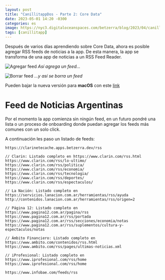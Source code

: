 ```yaml
---
layout: post
title: "CanillitappDos - Parte 2: Core Data"
date: 2023-05-01 14:20 -0300
categories: es
image: https://nyc3.digitaloceanspaces.com/betzerra/blog/2023/04/canillitapp-dos-alfa.png
tags: [canillitapp]
---
```


Después de varios días aprendiendo sobre Core Data, ahora es posible agregar RSS feeds de noticias a la app.
De esta manera, la app se transforma de una app de noticias a un RSS Feed Reader.

![Agregar feed](https://nyc3.digitaloceanspaces.com/betzerra/blog/2023/05/clarinete_add_feed.gif)
<em>Así agrega un feed...</em>

![Borrar feed](https://nyc3.digitaloceanspaces.com/betzerra/blog/2023/05/clarinete_delete_feed.gif)
<em>...y así se borra un feed</em>

Pueden bajar la nueva versión para **macOS** con este [link](https://nyc3.digitaloceanspaces.com/betzerra/blog/2023/05/canillitapp-dos-2023-05-01.zip)

# Feed de Noticias Argentinas
Por el momento la app comienza sin ningún feed, en un futuro pondré una lista o un proceso de onboarding donde puedan agregar los feeds más comunes con un solo click.

A continuación les paso un listado de feeds:

```
https://clarinetecache.apps.betzerra.dev/rss

// Clarin: Listado completo en https://www.clarin.com/rss.html
https://www.clarin.com/rss/lo-ultimo/
https://www.clarin.com/rss/politica/
https://www.clarin.com/rss/economia/
https://www.clarin.com/rss/tecnologia/
https://www.clarin.com/rss/deportes/
https://www.clarin.com/rss/espectaculos/

// La Nación: Listado completo en https://servicios.lanacion.com.ar/herramientas/rss/ayuda
http://contenidos.lanacion.com.ar/herramientas/rss/origen=2

// Página 12: Listado completo en https://www.pagina12.com.ar/pagina/rss
https://www.pagina12.com.ar/rss/portada
https://www.pagina12.com.ar/rss/secciones/economia/notas
https://www.pagina12.com.ar/rss/suplementos/cultura-y-espectaculos/notas

// Ámbito Financiero: Listado completo en https://www.ambito.com/contenidos/rss.html
https://www.ambito.com/rss/pages/ultimas-noticias.xml

// iProfesional: Listado completo en https://www.iprofesional.com/rss/home
https://www.iprofesional.com/rss/home

https://www.infobae.com/feeds/rss
```